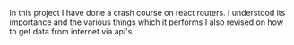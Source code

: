In this project I have done a crash course on react routers.
I understood its importance and the various things which it performs 
I also revised on how to get data from internet via api's